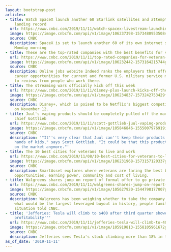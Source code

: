 ```yaml
---
layout: bootstrap-post
articles:
- title: Watch SpaceX launch another 60 Starlink satellites and attempt a new rocket
    landing record
  url: https://www.cnbc.com/2019/11/11/watch-spacex-livestream-launching-second-starlink-internet-mission.html
  image: https://image.cnbcfm.com/api/v1/image/106237398-1573480953508spacexstarlinkmission1.gif?v=1573481098
  source: CNBC
  description: SpaceX is set to launch another 60 of its own internet satellites on
    Monday morning
- title: These are the top-rated companies with the best benefits for veterans
  url: https://www.cnbc.com/2019/11/11/top-rated-companies-for-veteran-jobs-and-benefits.html
  image: https://image.cnbcfm.com/api/v1/image/106232442-1573164215744gettyimages-1149285452.jpg?v=1573164331
  source: CNBC
  description: Online jobs website Indeed ranks the employers that offer the best
    career opportunities for current and former U.S. military service members, according
    to reviews from people who work there.
- title: The streaming wars officially kick off this week
  url: https://www.cnbc.com/2019/11/11/disney-plus-launch-kicks-off-the-streaming-wars.html
  image: https://image.cnbcfm.com/api/v1/image/106234837-1573242753429forkycropped.jpg?v=1573242805
  source: CNBC
  description: Disney+, which is poised to be Netflix's biggest competitor, will launch
    on November 12.
- title: Juul's vaping products should be completely pulled off the market, says ex-FDA
    chief Gottlieb
  url: https://www.cnbc.com/2019/11/11/scott-gottlieb-juul-vaping-products-should-be-pulled-off-the-market.html
  image: https://image.cnbcfm.com/api/v1/image/105846846-1555007976919img_8994.jpg?v=1561122559
  source: CNBC
  description: '"It''s very clear that Juul can''t keep their products out of the
    hands of kids," says Scott Gottlieb. "It could be that this product can''t exist
    on the market anymore."'
- title: The 10 best cities for veterans to live and work
  url: https://www.cnbc.com/2019/11/08/10-best-cities-for-veterans-to-live-and-work.html
  image: https://image.cnbcfm.com/api/v1/image/106231968-1573157120337gettyimages-966578084.jpg?v=1573157172
  source: CNBC
  description: SmartAsset explores where veterans are faring the best based on job
    opportunities, earning power, community and cost of living.
- title: Walgreens shares jump on report of formal offer to go private from KKR
  url: https://www.cnbc.com/2019/11/11/walgreens-shares-jump-on-report-of-formal-offer-to-go-private-from-kkr.html
  image: https://image.cnbcfm.com/api/v1/image/105627920-1544798177007gettyimages-865859078.jpeg?v=1565187281
  source: CNBC
  description: Walgreens has been weighing whether to take the company private in
    what would be the largest leveraged buyout in history, people familiar with the
    situation told CNBC.
- title: 'Jefferies: Tesla will climb to $400 after third quarter showed path of ''sustained
    profitability'''
  url: https://www.cnbc.com/2019/11/11/jefferies-tesla-will-climb-to-400-on-sustained-profitability.html
  image: https://image.cnbcfm.com/api/v1/image/105919813-1558105961672gettyimages-1145069299.jpeg?v=1563881574
  source: CNBC
  description: Jefferies sees Tesla's stock climbing more than 18% in the next year.
as_of_date: '2019-11-11'
---
```


